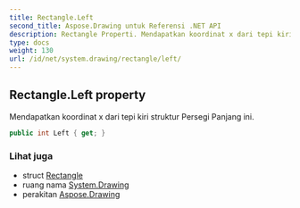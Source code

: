 ```yaml
---
title: Rectangle.Left
second_title: Aspose.Drawing untuk Referensi .NET API
description: Rectangle Properti. Mendapatkan koordinat x dari tepi kiri struktur Persegi Panjang ini.
type: docs
weight: 130
url: /id/net/system.drawing/rectangle/left/
---
```

## Rectangle.Left property

Mendapatkan koordinat x dari tepi kiri struktur Persegi Panjang ini.

```csharp
public int Left { get; }
```

### Lihat juga

* struct [Rectangle](../)
* ruang nama [System.Drawing](../../rectangle/)
* perakitan [Aspose.Drawing](../../../)


